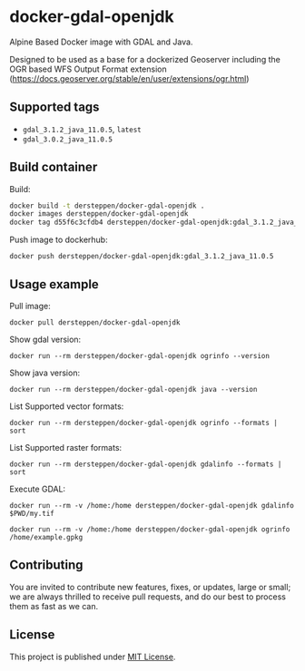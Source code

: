 # docker-gdal-openjdk

Alpine Based Docker image with GDAL and Java.

Designed to be used as a base for a dockerized Geoserver including the OGR based WFS Output Format extension (https://docs.geoserver.org/stable/en/user/extensions/ogr.html)

## Supported tags

* `gdal_3.1.2_java_11.0.5`,  `latest`
* `gdal_3.0.2_java_11.0.5`

## Build container

Build:

```bash
docker build -t dersteppen/docker-gdal-openjdk .
docker images dersteppen/docker-gdal-openjdk
docker tag d55f6c3cfdb4 dersteppen/docker-gdal-openjdk:gdal_3.1.2_java_11.0.5
```

Push image to dockerhub:

    docker push dersteppen/docker-gdal-openjdk:gdal_3.1.2_java_11.0.5


## Usage example

Pull image:

    docker pull dersteppen/docker-gdal-openjdk

Show gdal version:

    docker run --rm dersteppen/docker-gdal-openjdk ogrinfo --version

Show java version:

    docker run --rm dersteppen/docker-gdal-openjdk java --version

List Supported vector formats: 
    
    docker run --rm dersteppen/docker-gdal-openjdk ogrinfo --formats | sort 

List Supported raster formats: 
    
    docker run --rm dersteppen/docker-gdal-openjdk gdalinfo --formats | sort 

Execute GDAL:

    docker run --rm -v /home:/home dersteppen/docker-gdal-openjdk gdalinfo $PWD/my.tif

    docker run --rm -v /home:/home dersteppen/docker-gdal-openjdk ogrinfo /home/example.gpkg



## Contributing

You are invited to contribute new features, fixes, or updates, large or small; we are always thrilled to receive pull requests, and do our best to process them as fast as we can.

## License

This project is published under [MIT License](LICENSE).